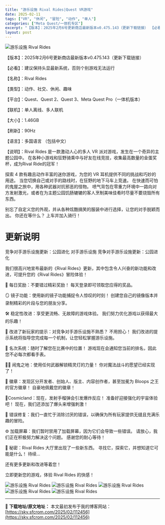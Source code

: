 ```yaml
---
title: "游乐设施 Rival Rides|Quest VR游戏"
date: 2025-02-11
tags: ["VR", "休闲", "冒险", "动作", "单人"]
categories: ["Meta Quest/一体机专区"]
excerpt: "【版本】：2025年2月6号更新商店最新版本v0.475.143（更新下载链接） 【必看】：建议保持头显最新系统，否则个别游戏无法运行 【名称】：Rival Rides 【类型】：动作、社交、休闲、趣味 【平台】：Quest、Quest 2、Quest 3、Meta Quest Pro（一体机版本）&hellip;"
layout: post
---
```


<img title="15693.jpegntad1674612720.webp" src="https://sky.sfcrom.com/wp-content/uploads/2025/02/20250211_67ab19b5138be.webp" alt="游乐设施 Rival Rides" />

【版本】：2025年2月6号更新商店最新版本v0.475.143（更新下载链接）

【必看】：建议保持头显最新系统，否则个别游戏无法运行

【名称】：Rival Rides

【类型】：动作、社交、休闲、趣味

【平台】：Quest、Quest 2、Quest 3、Meta Quest Pro（一体机版本）

【联机】：单人离线、多人联机

【大小】：1.46GB

【刷新】：90Hz

【语言】：多国语言 （包括中文）

【说明】：Rival Rides 是一款激动人心的多人 VR 派对游戏，发生在一个奇异的主题公园中。 在各种小游戏和狂野骑乘中与好友在线竞技，收集最高数量的金蛋奖杯，成为Rival Ride的冠军！

探索 4 款有趣且动作丰富的迷你游戏，为您的 VR 耳机提供不同的挑战和巧妙的用途。 当您切换自己或对手的路线时，在狂野的地下马车上竞速。 在快速而可怕的鬼屋之旅中，用各种武器对抗邪恶的怪物。 喷气背包在零重力环境中一路向对方发射激光，或者在为主题公园饥肠辘辘的客人烹制美味佳肴时尽量不要烧毁所有东西。

别忘了自定义您的外观，并从各种炫酷搞笑的服装中进行选择，让您的对手脱颖而出。 你还在等什么？ 上车并加入骑行！
<h1>更新说明</h1>
竞争对手游乐设施更新：公园进化
对手游乐设施
竞争对手游乐设施更新：公园进化

我们很高兴地宣布最新的《Rival Rides》更新，其中包含令人兴奋的新功能和改进，可提升您的《Rival Rides》冒险体验！

🎁 每日奖励：不要错过精彩奖励！ 每天登录即可领取您应得的奖品。

🪞 镜子功能：使用新的镜子功能捕捉令人惊叹的时刻！ 创建您自己的镜像版本并录制精彩的片段与您的朋友分享。

🛠️ 稳定性改进：享受更流畅、无故障的游戏体验。 我们努力优化游戏以获得最大的乐趣！

📖 改进了新玩家的提示：对竞争对手游乐设施不熟悉？ 不用担心！ 我们改进的提示系统将指导您完成每一个机制，让您轻松掌握游乐设施。

🔢 名次系统：随时了解您在比赛中的位置！ 游戏现在会通知您当前的排名，因此您不必每次都看手表。

🧞‍♂️ 闹鬼之地：使用任何武器解锁精灵灯的力量！ 你对魔法战斗的愿望已经实现了！

🏅 徽章：发现区分开发者、创始人、版主、内容创作者，甚至加冕为 Bloops 之王的官方徽章！ 自豪地佩戴您的徽章！

🌌Cosmicland：现在，发射手榴弹会引发爆炸反应！ 准备好迎接强化的宇宙体验吧！ 现在，我们还添加了爆头来增强刺激！

🐞 错误修复：我们一直忙于消除讨厌的错误，以确保为所有玩家提供无缝且充满乐趣的冒险。

⚙️ 加载屏幕：我们暂时禁用了加载屏幕，因为它们会导致一些错误。 请放心，我们正在积极努力解决这个问题。 感谢您的耐心等待！

👀 秘密：Rival Rides 大厅里出现了一些新东西。 寻找它，探索它，并想知道它可能是什么！ 待续…

还有更多更新和改进等着您！

立即更新您的游戏，体验 Rival Rides 的快感！

<img title="微信截图_20230130230304-800x447.webp" src="https://sky.sfcrom.com/wp-content/uploads/2025/02/20250211_67ab19b667dd1.webp" alt="游乐设施 Rival Rides" />
<img title="微信截图_20230130230311-800x445.webp" src="https://sky.sfcrom.com/wp-content/uploads/2025/02/20250211_67ab19b7b298b.webp" alt="游乐设施 Rival Rides" />
<img title="微信截图_20230130230316-800x468.webp" src="https://sky.sfcrom.com/wp-content/uploads/2025/02/20250211_67ab19b953792.webp" alt="游乐设施 Rival Rides" />
<img title="微信截图_20230130230557-800x420.webp" src="https://ig.2468c.com/2025/02/06/937672ae100b2.webp" alt="游乐设施 Rival Rides" />
<img title="微信截图_20230130230608-800x388.webp" src="https://sky.sfcrom.com/wp-content/uploads/2025/02/20250211_67ab19bff3df2.webp" alt="游乐设施 Rival Rides" />

---
📖 **下载地址/原文地址：** 本文最初发布于我的博客网站：[https://sky.sfcrom.com/2025/02/112456](https://sky.sfcrom.com/2025/02/112456)
